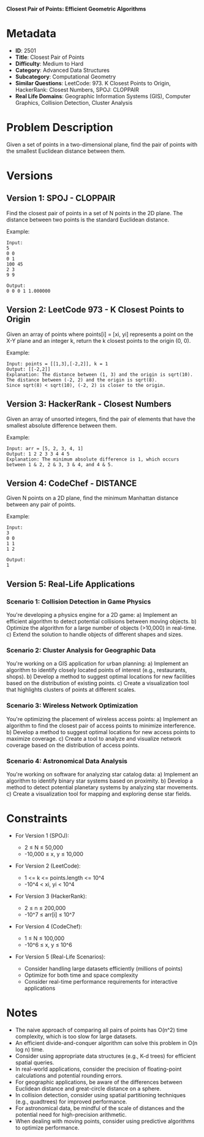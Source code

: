 **Closest Pair of Points: Efficient Geometric Algorithms**

# Metadata

- **ID**: 2501
- **Title**: Closest Pair of Points
- **Difficulty**: Medium to Hard
- **Category**: Advanced Data Structures
- **Subcategory**: Computational Geometry
- **Similar Questions**: LeetCode: 973. K Closest Points to Origin, HackerRank: Closest Numbers, SPOJ: CLOPPAIR
- **Real Life Domains**: Geographic Information Systems (GIS), Computer Graphics, Collision Detection, Cluster Analysis

# Problem Description

Given a set of points in a two-dimensional plane, find the pair of points with the smallest Euclidean distance between them.

# Versions

## Version 1: SPOJ - CLOPPAIR

Find the closest pair of points in a set of N points in the 2D plane. The distance between two points is the standard Euclidean distance.

Example:
```
Input:
5
0 0
0 1
100 45
2 3
9 9

Output:
0 0 0 1 1.000000
```

## Version 2: LeetCode 973 - K Closest Points to Origin

Given an array of points where points[i] = [xi, yi] represents a point on the X-Y plane and an integer k, return the k closest points to the origin (0, 0).

Example:
```
Input: points = [[1,3],[-2,2]], k = 1
Output: [[-2,2]]
Explanation: The distance between (1, 3) and the origin is sqrt(10).
The distance between (-2, 2) and the origin is sqrt(8).
Since sqrt(8) < sqrt(10), (-2, 2) is closer to the origin.
```

## Version 3: HackerRank - Closest Numbers

Given an array of unsorted integers, find the pair of elements that have the smallest absolute difference between them.

Example:
```
Input: arr = [5, 2, 3, 4, 1]
Output: 1 2 2 3 3 4 4 5
Explanation: The minimum absolute difference is 1, which occurs between 1 & 2, 2 & 3, 3 & 4, and 4 & 5.
```

## Version 4: CodeChef - DISTANCE

Given N points on a 2D plane, find the minimum Manhattan distance between any pair of points.

Example:
```
Input:
3
0 0
1 1
1 2

Output:
1
```

## Version 5: Real-Life Applications

### Scenario 1: Collision Detection in Game Physics
You're developing a physics engine for a 2D game:
a) Implement an efficient algorithm to detect potential collisions between moving objects.
b) Optimize the algorithm for a large number of objects (>10,000) in real-time.
c) Extend the solution to handle objects of different shapes and sizes.

### Scenario 2: Cluster Analysis for Geographic Data
You're working on a GIS application for urban planning:
a) Implement an algorithm to identify closely located points of interest (e.g., restaurants, shops).
b) Develop a method to suggest optimal locations for new facilities based on the distribution of existing points.
c) Create a visualization tool that highlights clusters of points at different scales.

### Scenario 3: Wireless Network Optimization
You're optimizing the placement of wireless access points:
a) Implement an algorithm to find the closest pair of access points to minimize interference.
b) Develop a method to suggest optimal locations for new access points to maximize coverage.
c) Create a tool to analyze and visualize network coverage based on the distribution of access points.

### Scenario 4: Astronomical Data Analysis
You're working on software for analyzing star catalog data:
a) Implement an algorithm to identify binary star systems based on proximity.
b) Develop a method to detect potential planetary systems by analyzing star movements.
c) Create a visualization tool for mapping and exploring dense star fields.

# Constraints

- For Version 1 (SPOJ):
  - 2 ≤ N ≤ 50,000
  - -10,000 ≤ x, y ≤ 10,000

- For Version 2 (LeetCode):
  - 1 <= k <= points.length <= 10^4
  - -10^4 < xi, yi < 10^4

- For Version 3 (HackerRank):
  - 2 ≤ n ≤ 200,000
  - -10^7 ≤ arr[i] ≤ 10^7

- For Version 4 (CodeChef):
  - 1 ≤ N ≤ 100,000
  - -10^6 ≤ x, y ≤ 10^6

- For Version 5 (Real-Life Scenarios):
  - Consider handling large datasets efficiently (millions of points)
  - Optimize for both time and space complexity
  - Consider real-time performance requirements for interactive applications

# Notes

- The naive approach of comparing all pairs of points has O(n^2) time complexity, which is too slow for large datasets.
- An efficient divide-and-conquer algorithm can solve this problem in O(n log n) time.
- Consider using appropriate data structures (e.g., K-d trees) for efficient spatial queries.
- In real-world applications, consider the precision of floating-point calculations and potential rounding errors.
- For geographic applications, be aware of the differences between Euclidean distance and great-circle distance on a sphere.
- In collision detection, consider using spatial partitioning techniques (e.g., quadtrees) for improved performance.
- For astronomical data, be mindful of the scale of distances and the potential need for high-precision arithmetic.
- When dealing with moving points, consider using predictive algorithms to optimize performance.